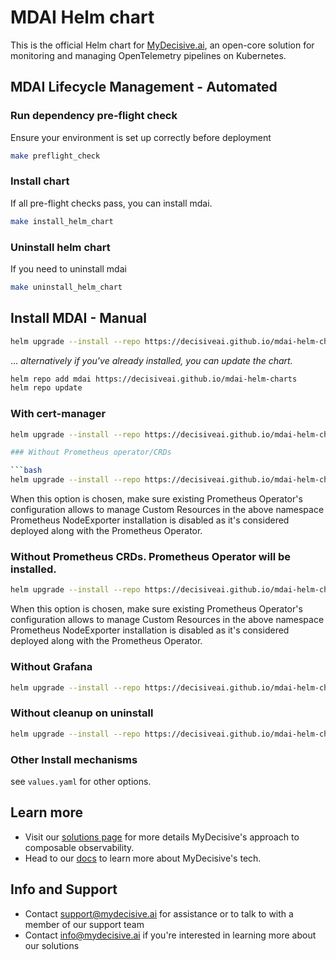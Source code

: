 # MDAI Helm chart

This is the official Helm chart for [MyDecisive.ai](https://www.mydecisive.ai/), an open-core solution for monitoring and managing OpenTelemetry pipelines on Kubernetes.

## MDAI Lifecycle Management - Automated

### Run dependency pre-flight check

Ensure your environment is set up correctly before deployment

```bash
make preflight_check
```

### Install chart

If all pre-flight checks pass, you can install mdai.

```bash
make install_helm_chart
```

### Uninstall helm chart

If you need to uninstall mdai

```bash
make uninstall_helm_chart
```

## Install MDAI - Manual

```bash
helm upgrade --install --repo https://decisiveai.github.io/mdai-helm-charts mdai mdai-hub
```

... *alternatively if you've already installed, you can update the chart.*

```bash
helm repo add mdai https://decisiveai.github.io/mdai-helm-charts
helm repo update
```

### With cert-manager

```bash
helm upgrade --install --repo https://decisiveai.github.io/mdai-helm-charts --create-namespace --namespace mdai --cleanup-on-fail --wait-for-jobs --set mdai-operator.webhooks.certManager.enabled=true --set mdai-operator.webhooks.autoGenerateCert.enabled=false mdai mdai-hub

### Without Prometheus operator/CRDs

```bash
helm upgrade --install --repo https://decisiveai.github.io/mdai-helm-charts --create-namespace --namespace mdai --cleanup-on-fail --wait-for-jobs --set kubeprometheusstack.crds.enabled=false --set kubeprometheusstack.prometheusOperator.enabled=false --set kubeprometheusstack.nodeExporter.enabled=false mdai mdai-hub
```

When this option is chosen, make sure existing Prometheus Operator's configuration allows to manage Custom Resources in the above namespace
Prometheus NodeExporter  installation is disabled as it's considered deployed along with the Prometheus Operator.

### Without Prometheus CRDs. Prometheus Operator will be installed.

```bash
helm upgrade --install --repo https://decisiveai.github.io/mdai-helm-charts --create-namespace --namespace mdai --cleanup-on-fail --wait-for-jobs --set kubeprometheusstack.crds.enabled=false --set kubeprometheusstack.nodeExporter.enabled=false mdai mdai-hub
```

When this option is chosen, make sure existing Prometheus Operator's configuration allows to manage Custom Resources in the above namespace
Prometheus NodeExporter  installation is disabled as it's considered deployed along with the Prometheus Operator.


### Without Grafana

```bash
helm upgrade --install --repo https://decisiveai.github.io/mdai-helm-charts --create-namespace --namespace mdai --cleanup-on-fail --wait-for-jobs -f without_grafana.yaml mdai mdai-hub
```

### Without cleanup on uninstall

```bash
helm upgrade --install --repo https://decisiveai.github.io/mdai-helm-charts --create-namespace --namespace mdai --cleanup-on-fail --wait-for-jobs --set cleanup=false mdai mdai-hub
```

### Other Install mechanisms

see `values.yaml` for other options.


## Learn more

* Visit our [solutions page](https://www.mydecisive.ai/solutions) for more details MyDecisive's approach to composable observability.
* Head to our [docs](https://docs.mydecisive.ai/) to learn more about MyDecisive's tech.

## Info and Support

* Contact [support@mydecisive.ai](mailto:support@mydecisive.ai) for assistance or to talk to with a member of our support team
* Contact [info@mydecisive.ai](mailto:info@mydecisive.ai) if you're interested in learning more about our solutions

